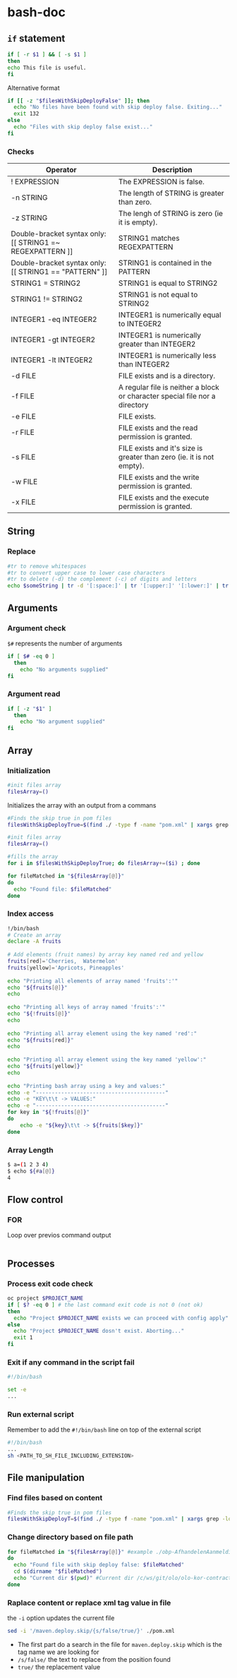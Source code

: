 # bash-doc

## `if` statement

```bash
if [ -r $1 ] && [ -s $1 ]
then
echo This file is useful.
fi
```
Alternative format

```bash
if [[ -z "$filesWithSkipDeployFalse" ]]; then 
  echo "No files have been found with skip deploy false. Exiting..."
  exit 132
else
  echo "Files with skip deploy false exist..."
fi
```


### Checks

| Operator                                                 | Description                                                                 |
|----------------------------------------------------------|-----------------------------------------------------------------------------|
| ! EXPRESSION                                             | The EXPRESSION is false.                                                    |
| -n STRING                                                | The length of STRING is greater than zero.                                  |
| -z STRING                                                | The lengh of STRING is zero (ie it is empty).                               |
| Double-bracket syntax only:[[ STRING1 =~ REGEXPATTERN ]] | STRING1 matches REGEXPATTERN                                                |
| Double-bracket syntax only:[[ STRING1 == "PATTERN" ]]    | STRING1 is contained in the PATTERN
| STRING1 = STRING2                                        | STRING1 is equal to STRING2                                                 |
| STRING1 != STRING2                                       | STRING1 is not equal to STRING2                                             |
| INTEGER1 -eq INTEGER2                                    | INTEGER1 is numerically equal to INTEGER2                                   |
| INTEGER1 -gt INTEGER2                                    | INTEGER1 is numerically greater than INTEGER2                               |
| INTEGER1 -lt INTEGER2                                    | INTEGER1 is numerically less than INTEGER2                                  |
| -d FILE                                                  | FILE exists and is a directory.                                             |
| -f FILE                                                  | A regular file is neither a block or character special file nor a directory |
| -e FILE                                                  | FILE exists.                                                                |
| -r FILE                                                  | FILE exists and the read permission is granted.                             |
| -s FILE                                                  | FILE exists and it's size is greater than zero (ie. it is not empty).       |
| -w FILE                                                  | FILE exists and the write permission is granted.                            |
| -x FILE                                                  | FILE exists and the execute permission is granted.                          |

## String

### Replace

```bash
#tr to remove whitespaces
#tr to convert upper case to lower case characters
#tr to delete (-d) the complement (-c) of digits and letters 
echo $someString | tr -d '[:space:]' | tr '[:upper:]' '[:lower:]' | tr -dc '[:alnum:]'
```

## Arguments

### Argument check

`$#` represents the number of arguments

```bash
if [ $# -eq 0 ]
  then
    echo "No arguments supplied"
fi
```

### Argument read

```bash
if [ -z "$1" ]
  then
    echo "No argument supplied"
fi
```

## Array

### Initialization
```bash
#init files array
filesArray=()
```
Initializes the array with an output from a commans
```bash
#Finds the skip true in pom files
filesWithSkipDeployTrue=$(find ./ -type f -name "pom.xml" | xargs grep -loP "<maven.deploy.skip>([^f]*)</maven.deploy.skip>")

#init files array
filesArray=()

#fills the array
for i in $filesWithSkipDeployTrue; do filesArray+=($i) ; done

for fileMatched in "${filesArray[@]}"
do
  echo "Found file: $fileMatched"
done
```

### Index access

```bash
!/bin/bash
# Create an array
declare -A fruits
 
# Add elements (fruit names) by array key named red and yellow 
fruits[red]='Cherries,  Watermelon'
fruits[yellow]='Apricots, Pineapples'
 
echo "Printing all elements of array named 'fruits':'"
echo "${fruits[@]}"
echo
 
echo "Printing all keys of array named 'fruits':'"
echo "${!fruits[@]}"
echo
 
echo "Printing all array element using the key named 'red':"
echo "${fruits[red]}"
echo
 
echo "Printing all array element using the key named 'yellow':"
echo "${fruits[yellow]}"
echo
 
echo "Printing bash array using a key and values:"
echo -e "-----------------------------------------"
echo -e "KEY\t\t -> VALUES:"
echo -e "-----------------------------------------"
for key in "${!fruits[@]}"
do
    echo -e "${key}\t\t -> ${fruits[$key]}"
done
```

### Array Length

```bash
$ a=(1 2 3 4)
$ echo ${#a[@]}
4
```

## Flow control

### FOR
Loop over previos command output
```bash

```

## Processes

### Process exit code check

```bash
oc project $PROJECT_NAME
if [ $? -eq 0 ] # the last command exit code is not 0 (not ok)
then
  echo "Project $PROJECT_NAME exists we can proceed with config apply"
else
  echo "Project $PROJECT_NAME dosn't exist. Aborting..."
  exit 1
fi
```

### Exit if any command in the script fail

```bash
#!/bin/bash

set -e 
...
```


### Run external script

Remember to add the `#!/bin/bash` line on top of the external script

```bash
#!/bin/bash
...
sh <PATH_TO_SH_FILE_INCLUDING_EXTENSION>
```

## File manipulation

### Find files based on content
```bash
#Finds the skip true in pom files
filesWithSkipDeployT=$(find ./ -type f -name "pom.xml" | xargs grep -loP "<maven.deploy.skip>([^f]*)</maven.deploy.skip>")
```

### Change directory based on file path

```bash
for fileMatched in "${filesArray[@]}" #example ./obp-AfhandelenAanmelding/pom.xml
do
  echo "Found file with skip deploy false: $fileMatched"
  cd $(dirname "$fileMatched") 
  echo "Current dir $(pwd)" #Current dir /c/ws/git/olo/olo-kor-contracts/obp-AfhandelenAanmelding
done
```

### Raplace content or replace xml tag value in file 
the `-i` option updates the current file
```bash
sed -i '/maven.deploy.skip/{s/false/true/}' ./pom.xml
```
* The first part do a search in the file for `maven.deploy.skip` which is the tag name we are looking for
* `/s/false/` the text to replace from the position found
* `true/` the replacement value





